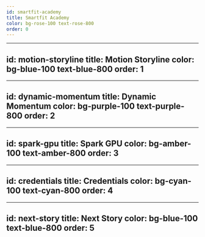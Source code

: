 ```yaml
---
id: smartfit-academy
title: Smartfit Academy
color: bg-rose-100 text-rose-800
order: 0
---
```


---
id: motion-storyline
title: Motion Storyline
color: bg-blue-100 text-blue-800
order: 1
---

---
id: dynamic-momentum
title: Dynamic Momentum
color: bg-purple-100 text-purple-800
order: 2
---

---
id: spark-gpu
title: Spark GPU
color: bg-amber-100 text-amber-800
order: 3
---

---
id: credentials
title: Credentials
color: bg-cyan-100 text-cyan-800
order: 4
---

---
id: next-story
title: Next Story
color: bg-blue-100 text-blue-800
order: 5
---